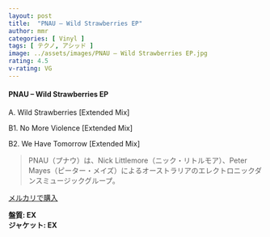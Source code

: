```yaml
---
layout: post
title:  "PNAU – Wild Strawberries EP"
author: mmr
categories: [ Vinyl ]
tags: [ テクノ, アシッド ]
image: ../assets/images/PNAU – Wild Strawberries EP.jpg
rating: 4.5
v-rating: VG
---
```


#### PNAU – Wild Strawberries EP

A. Wild Strawberries [Extended Mix]

B1. No More Violence [Extended Mix]

B2. We Have Tomorrow [Extended Mix]

> PNAU（プナウ）は、Nick Littlemore（ニック・リトルモア）、Peter Mayes（ピーター・メイズ）によるオーストラリアのエレクトロニックダンスミュージックグループ。

[メルカリで購入](https://jp.mercari.com/item/m56119602273)

<div class="mt-4 mb-4 d-flex align-items-center">
<strong class="mr-1">盤質: EX</strong>
</div>
<div class="mt-4 mb-4 d-flex align-items-center">
<strong class="mr-1">ジャケット: EX</strong>
</div>
